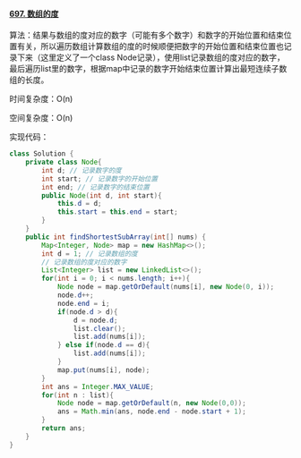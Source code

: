 #### [697. 数组的度](https://leetcode-cn.com/problems/degree-of-an-array/)

算法：结果与数组的度对应的数字（可能有多个数字）和数字的开始位置和结束位置有关，所以遍历数组计算数组的度的时候顺便把数字的开始位置和结束位置也记录下来（这里定义了一个class Node记录），使用list记录数组的度对应的数字，最后遍历list里的数字，根据map中记录的数字开始结束位置计算出最短连续子数组的长度。

时间复杂度：O(n)

空间复杂度：O(n)

实现代码：

```java
class Solution {
    private class Node{
        int d; // 记录数字的度
        int start; // 记录数字的开始位置
        int end; // 记录数字的结束位置
        public Node(int d, int start){
            this.d = d;
            this.start = this.end = start;
        }
    }
    public int findShortestSubArray(int[] nums) {
        Map<Integer, Node> map = new HashMap<>();
        int d = 1; // 记录数组的度
        // 记录数组的度对应的数字
        List<Integer> list = new LinkedList<>(); 
        for(int i = 0; i < nums.length; i++){
            Node node = map.getOrDefault(nums[i], new Node(0, i));
            node.d++;
            node.end = i;
            if(node.d > d){
                d = node.d;
                list.clear();
                list.add(nums[i]);
            } else if(node.d == d){
                list.add(nums[i]);
            }
            map.put(nums[i], node);
        }
        int ans = Integer.MAX_VALUE;
        for(int n : list){
            Node node = map.getOrDefault(n, new Node(0,0));
            ans = Math.min(ans, node.end - node.start + 1);
        }
        return ans;
    }
}
```


